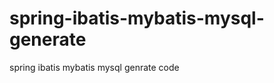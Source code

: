 spring-ibatis-mybatis-mysql-generate
====================================

spring ibatis mybatis mysql genrate code
